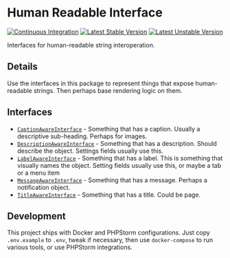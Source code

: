 # Human Readable Interface
[![Continuous Integration](https://github.com/Dhii/human-readable-interface/actions/workflows/continuous-integration.yml/badge.svg)](https://github.com/Dhii/human-readable-interface/actions/workflows/continuous-integration.yml)
[![Latest Stable Version](https://poser.pugx.org/dhii/human-readable-interface/version)](https://packagist.org/packages/dhii/human-readable-interface)
[![Latest Unstable Version](https://poser.pugx.org/dhii/human-readable-interface/v/unstable)](//packagist.org/packages/dhii/human-readable-interface)

Interfaces for human-readable string interoperation.

## Details
Use the interfaces in this package to represent things that expose
human-readable strings. Then perhaps base rendering logic on them.

## Interfaces
- [`CaptionAwareInterface`][] - Something that has a caption.
  Usually a descriptive sub-heading. Perhaps for images.
- [`DescriptionAwareInterface`][] - Something that has a description.
  Should describe the object. Settings fields usually use this.
- [`LabelAwareInterface`][] - Something that has a label.
  This is something that visually names the object. Setting fields
  usually use this, or maybe a tab or a menu item
- [`MessageAwareInterface`][] - Something that has a message.
  Perhaps a notification object.
- [`TitleAwareInterface`][] - Something that has a title.
  Could be page.


[`CaptionAwareInterface`]: src/CaptionAwareInterface.php
[`DescriptionAwareInterface`]: src/DescriptionAwareInterface.php
[`LabelAwareInterface`]: src/LabelAwareInterface.php
[`MessageAwareInterface`]: src/MessageAwareInterface.php
[`TitleAwareInterface`]: src/TitleAwareInterface.php

## Development
This project ships with Docker and PHPStorm configurations. Just
copy `.env.example` to `.env`, tweak if necessary, then use
`docker-compose` to run various tools, or use PHPStorm integrations.
